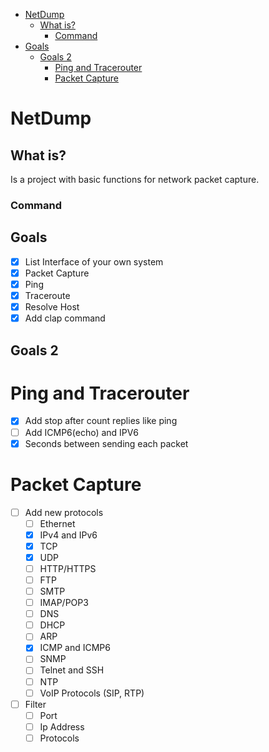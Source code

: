 <!--toc:start-->
- [NetDump](#netdump)
  - [What is?](#what-is)
    - [Command](#command)
- [Goals](#goals)
  - [Goals 2](#goals-2)
    - [Ping and Tracerouter](#ping-and-tracerouter)
    - [Packet Capture](#packet-capture)
<!--toc:end-->

# NetDump

## What is?
Is a project with basic functions for network packet capture.

### Command



## Goals
- [x] List Interface of your own system
- [x] Packet Capture
- [x] Ping
- [x] Traceroute
- [x] Resolve Host
- [x] Add clap command

## Goals 2
# Ping and Tracerouter
- [x] Add stop after count replies like ping 
- [ ] Add ICMP6(echo) and IPV6
- [x] Seconds between sending each packet

# Packet Capture 
- [ ] Add new protocols 
  - [ ] Ethernet
  - [x] IPv4 and IPv6
  - [x] TCP
  - [x] UDP
  - [ ] HTTP/HTTPS
  - [ ] FTP
  - [ ] SMTP
  - [ ] IMAP/POP3
  - [ ] DNS
  - [ ] DHCP
  - [ ] ARP
  - [x] ICMP and ICMP6
  - [ ] SNMP
  - [ ] Telnet and SSH
  - [ ] NTP
  - [ ] VoIP Protocols (SIP, RTP)
   
- [ ] Filter
  - [ ] Port
  - [ ] Ip Address 
  - [ ] Protocols

